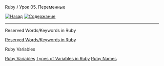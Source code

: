 Ruby / Урок 05. Переменные

[![Назад](https://img.shields.io/badge/-%D0%9D%D0%B0%D0%B7%D0%B0%D0%B4-brightgreen)](3.Задание.md)
[![Содержание](https://img.shields.io/badge/-%D0%A1%D0%BE%D0%B4%D0%B5%D1%80%D0%B6%D0%B0%D0%BD%D0%B8%D0%B5-purple)](README.md)

***

Reserved Words/Keywords in Ruby

[Reserved Words/Keywords in Ruby](https://www.studytonight.com/ruby/reserved-keywords-in-ruby)

Ruby Variables

[Ruby Variables](https://www.javatpoint.com/ruby-variables)
[Types of Variables in Ruby](https://www.studytonight.com/ruby/types-of-variables-in-ruby)
[Ruby Names](http://rubylearning.com/satishtalim/ruby_names.html)
